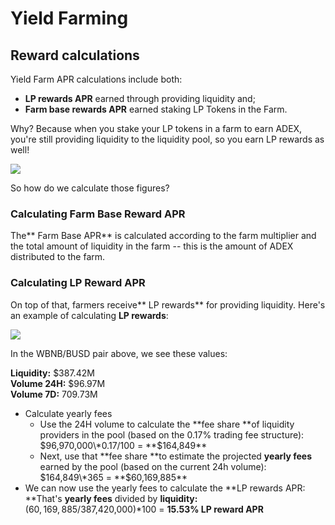 # Yield Farming

## Reward calculations



Yield Farm APR calculations include both:

* **LP rewards APR** earned through providing liquidity and;
* **Farm base rewards APR** earned staking LP Tokens in the Farm.

Why? Because when you stake your LP tokens in a farm to earn ADEX, you're still providing liquidity to the liquidity pool, so you earn LP rewards as well!

![](broken-reference)

So how do we calculate those figures?

### Calculating Farm Base Reward APR

The\*\* Farm Base APR\*\* is calculated according to the farm multiplier and the total amount of liquidity in the farm -- this is the amount of ADEX distributed to the farm.

### Calculating LP Reward APR

On top of that, farmers receive\*\* LP rewards\*\* for providing liquidity. Here's an example of calculating **LP rewards**:

![](https://lh4.googleusercontent.com/rJswz2qvCNTcODcClHxqlLpanSLsfbGtVw75MMPicBN1iKTKCuEYlPuoFAqskoy24DB9JBmATWb8dk3WmY1\_BFDZoS94sWTBZhZrcnG711rC8ltDXPR3gdl8D50eWq\_cfiBriKcl)

In the WBNB/BUSD pair above, we see these values:

**Liquidity:** $387.42M\
**Volume 24H:** $96.97M\
**Volume 7D:** 709.73M

* Calculate yearly fees
  * Use the 24H volume to calculate the \*\*fee share \*\*of liquidity providers in the pool (based on the 0.17% trading fee structure):\
    $96,970,000\*0.17/100 = **$164,849**
  * Next, use that \*\*fee share \*\*to estimate the projected **yearly fees** earned by the pool (based on the current 24h volume):\
    $164,849\*365 = **$60,169,885**
* We can now use the yearly fees to calculate the \*\*LP rewards APR: \*\*That's **yearly fees** divided by **liquidity:**\
  ($60,169,885/$387,420,000)\*100 = **15.53% LP reward APR**
